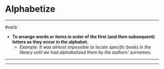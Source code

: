 # Alphabetize
---
#verb
- **To arrange words or items in order of the first (and then subsequent) letters as they occur in the alphabet.**
	- _Example: It was almost impossible to locate specific books in the library until we had alphabetized them by the authors' surnames._
---
---
